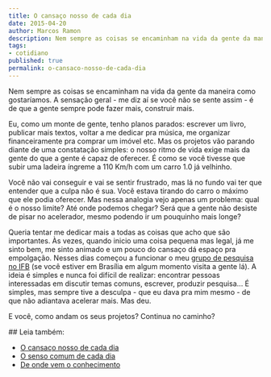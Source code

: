 ```yaml
---
title: O cansaço nosso de cada dia
date: 2015-04-20
author: Marcos Ramon
description: Nem sempre as coisas se encaminham na vida da gente da maneira como gostaríamos.
tags:
- cotidiano
published: true
permalink: o-cansaco-nosso-de-cada-dia
---
```

Nem sempre as coisas se encaminham na vida da gente da maneira como gostaríamos. A sensação geral - me diz aí se você não se sente assim - é de que a gente sempre pode fazer mais, construir mais.

Eu, como um monte de gente, tenho planos parados: escrever um livro, publicar mais textos, voltar a me dedicar pra música, me organizar financeiramente pra comprar um imóvel etc. Mas os projetos vão parando diante de uma constatação simples: o nosso ritmo de vida exige mais da gente do que a gente é capaz de oferecer. É como se você tivesse que subir uma ladeira íngreme a 110 Km/h com um carro 1.0 já velhinho.

Você não vai conseguir e vai se sentir frustrado, mas lá no fundo vai ter que entender que a culpa não é sua. Você estava tirando do carro o máximo que ele podia oferecer. Mas nessa analogia vejo apenas um problema: qual é o nosso limite? Até onde podemos chegar? Será que a gente não desiste de pisar no acelerador, mesmo podendo ir um pouquinho mais longe?

Queria tentar me dedicar mais a todas as coisas que acho que são importantes. Às vezes, quando inicio uma coisa pequena mas legal, já me sinto bem, me sinto animado e um pouco do cansaço dá espaço pra empolgação. Nesses dias começou a funcionar o meu [grupo de pesquisa no IFB](http://www.gpinterface.com.br/) (se você estiver em Brasília em algum momento visita a gente lá). A ideia é simples e nunca foi difícil de realizar: encontrar pessoas interessadas em discutir temas comuns, escrever, produzir pesquisa... É simples, mas sempre tive a desculpa - que eu dava pra mim mesmo - de que não adiantava acelerar mais. Mas deu.

E você, como andam os seus projetos? Continua no caminho?

<div class="leia-tambem" markdown="1">
## Leia também:

- <a href="/o-cansaco-nosso-de-cada-dia">O cansaço nosso de cada dia</a>
- <a href="/o-senso-comum-de-cada-dia">O senso comum de cada dia</a>
- <a href="/de-onde-vem-o-conhecimento">De onde vem o conhecimento</a>
</div>
